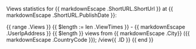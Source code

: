 Views statistics for {{ markdownEscape .ShortURL.ShortUrl }} at {{ markdownEscape .ShortURL.PublishDate }}:

{{ range .Views }} {{ $length := len .ViewTimes }}
 \- {{ markdownEscape .UserIpAddress }} {{ $length }} views from {{ markdownEscape .City}} \({{ markdownEscape .CountryCode }}\); /view{{ .ID }}
{{ end }}
